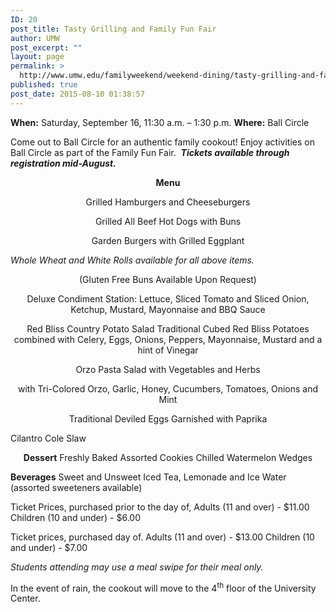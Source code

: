 ```yaml
---
ID: 20
post_title: Tasty Grilling and Family Fun Fair
author: UMW
post_excerpt: ""
layout: page
permalink: >
  http://www.umw.edu/familyweekend/weekend-dining/tasty-grilling-and-family-fun-fair/
published: true
post_date: 2015-08-10 01:38:57
---
```

<b>When:</b> Saturday, September 16, 11:30 a.m. – 1:30 p.m.
<b>Where:</b> Ball Circle

Come out to Ball Circle for an authentic family cookout! Enjoy activities on Ball Circle as part of the Family Fun Fair.  <strong><em>Tickets available through registration mid-August.</em></strong>
<p style="text-align: center"><strong>Menu</strong></p>
<p style="text-align: center">Grilled Hamburgers and Cheeseburgers</p>
<p style="text-align: center">Grilled All Beef Hot Dogs with Buns</p>
<p style="text-align: center">Garden Burgers with Grilled Eggplant

*Whole Wheat and White Rolls available for all above items.*</p>
<p style="text-align: center">(Gluten Free Buns Available Upon Request)</p>
<p style="text-align: center">Deluxe Condiment Station:
Lettuce, Sliced Tomato and Sliced Onion,
Ketchup, Mustard, Mayonnaise and BBQ Sauce</p>
<p style="text-align: center">Red Bliss Country Potato Salad
Traditional Cubed Red Bliss Potatoes combined with Celery, Eggs, Onions, Peppers, Mayonnaise, Mustard and a hint of Vinegar</p>
<p style="text-align: center">Orzo Pasta Salad with Vegetables and Herbs</p>
<p style="text-align: center">with Tri-Colored Orzo, Garlic, Honey, Cucumbers, Tomatoes, Onions and Mint</p>
<p style="text-align: center">Traditional Deviled Eggs Garnished with Paprika

Cilantro Cole Slaw</p>
<p style="text-align: center"><strong>Dessert</strong>
Freshly Baked Assorted Cookies
Chilled Watermelon Wedges

<strong>Beverages</strong>
Sweet and Unsweet Iced Tea, Lemonade and Ice Water
(assorted sweeteners available)</p>
<p style="text-align: center"></p>
Ticket Prices, purchased prior to the day of,
Adults (11 and over) - $11.00
Children (10 and under) - $6.00

Ticket prices, purchased day of.
Adults (11 and over) - $13.00
Children (10 and under) - $7.00


*Students attending may use a meal swipe for their meal only.*

In the event of rain, the cookout will move to the 4<sup>th</sup> floor of the University Center.

&nbsp;